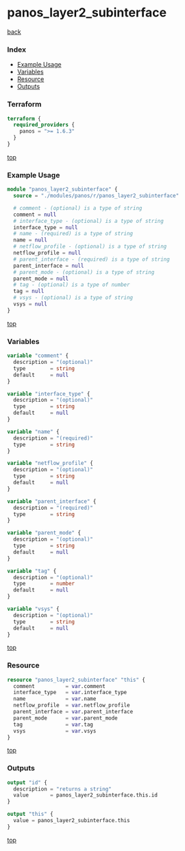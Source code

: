 # panos_layer2_subinterface

[back](../panos.md)

### Index

- [Example Usage](#example-usage)
- [Variables](#variables)
- [Resource](#resource)
- [Outputs](#outputs)

### Terraform

```terraform
terraform {
  required_providers {
    panos = ">= 1.6.3"
  }
}
```

[top](#index)

### Example Usage

```terraform
module "panos_layer2_subinterface" {
  source = "./modules/panos/r/panos_layer2_subinterface"

  # comment - (optional) is a type of string
  comment = null
  # interface_type - (optional) is a type of string
  interface_type = null
  # name - (required) is a type of string
  name = null
  # netflow_profile - (optional) is a type of string
  netflow_profile = null
  # parent_interface - (required) is a type of string
  parent_interface = null
  # parent_mode - (optional) is a type of string
  parent_mode = null
  # tag - (optional) is a type of number
  tag = null
  # vsys - (optional) is a type of string
  vsys = null
}
```

[top](#index)

### Variables

```terraform
variable "comment" {
  description = "(optional)"
  type        = string
  default     = null
}

variable "interface_type" {
  description = "(optional)"
  type        = string
  default     = null
}

variable "name" {
  description = "(required)"
  type        = string
}

variable "netflow_profile" {
  description = "(optional)"
  type        = string
  default     = null
}

variable "parent_interface" {
  description = "(required)"
  type        = string
}

variable "parent_mode" {
  description = "(optional)"
  type        = string
  default     = null
}

variable "tag" {
  description = "(optional)"
  type        = number
  default     = null
}

variable "vsys" {
  description = "(optional)"
  type        = string
  default     = null
}
```

[top](#index)

### Resource

```terraform
resource "panos_layer2_subinterface" "this" {
  comment          = var.comment
  interface_type   = var.interface_type
  name             = var.name
  netflow_profile  = var.netflow_profile
  parent_interface = var.parent_interface
  parent_mode      = var.parent_mode
  tag              = var.tag
  vsys             = var.vsys
}
```

[top](#index)

### Outputs

```terraform
output "id" {
  description = "returns a string"
  value       = panos_layer2_subinterface.this.id
}

output "this" {
  value = panos_layer2_subinterface.this
}
```

[top](#index)